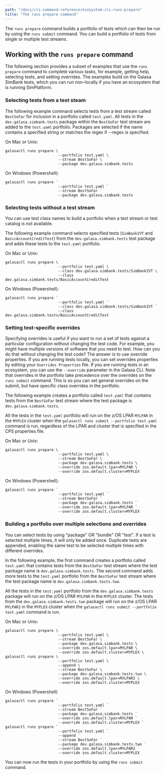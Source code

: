 ```yaml
---
path: "/docs/cli-command-reference/ecosystem-cli-runs-prepare"
title: "The runs prepare command"
---
```


The `runs prepare` command builds a portfolio of tests which can then be run by using the `runs submit` command. You can build a portfolio of tests from single or multiple test streams. 

## Working with the `runs prepare` command

The following section provides a subset of examples that use the `runs prepare` command to complete various tasks, for example, getting help, selecting tests, and setting overrides. The examples build on the Galasa SimBank tests, which you can run non-locally if you have an ecosystem that is running SimPlatform.


### Selecting tests from a test steam

The following example command selects tests from a test stream called `BestSoFar` for inclusion in a portfolio called `test.yaml`. All tests in the `dev.galasa.simbank.tests`  package within the `BestSoFar` test stream are added to the `test.yaml` portfolio. Packages are selected if the name contains a specified string or matches the regex if --regex is specified.  

On Mac or Unix:

```
galasactl runs prepare \
                        --portfolio test.yaml \
                        --stream BestSoFar \
                        --package dev.galasa.simbank.tests
```

On Windows (Powershell):

```
galasactl runs prepare `
                        --portfolio test.yaml `
                        --stream BestSoFar `
                        --package dev.galasa.simbank.tests
```

### Selecting tests without a test stream

You can use test class names to build a portfolio when a test stream or test catalog is not available. 

The following example command selects specified tests (`SimBankIVT` and `BasicAccountCreditTest`) from the `dev.galasa.simbank.tests` test package and adds these tests to the `test.yaml` portfolio. 

On Mac or Unix:

```
galasactl runs prepare \
                        --portfolio test.yaml \
                        --class dev.galasa.simbank.tests/SimBankIVT \
                        --class dev.galasa.simbank.tests/BasicAccountCreditTest
```

On Windows (Powershell):

```
galasactl runs prepare `
                        --portfolio test.yaml `
                        --class dev.galasa.simbank.tests/SimBankIVT `
                        --class dev.galasa.simbank.tests/BasicAccountCreditTest
```


### Setting test-specific overrides

Specifying overrides is useful if you want to run a set of tests against a particular configuration without changing the test code. For example, you might have multiple versions of software that you need to test. How can you do that without changing the test code? The answer is to use override properties. If you are running tests locally, you can set overrides properties by editing your `Overrides Properties` file. If you are running tests in an ecosystem, you can use the `--override` parameter in the Galasa CLI. Note that overrides in the portfolio take precedence over the overrides on the `runs submit` command. This is so you can set general overrides on the submit, but have specific class overrides in the portfolio.

The following example creates a portfolio called `test.yaml` that contains tests from the `BestSoFar` test stream where the test package is `dev.galasa.simbank.tests`.

All the tests in the `test.yaml` portfolio will run on the z/OS LPAR `MYLPAR` in the `MYPLEX` cluster when the `galasactl runs submit --portfolio test.yaml` command is run, regardless of the LPAR and cluster that is specified in the CPS properties file.

On Mac or Unix:

```
galasactl runs prepare \
                        --portfolio test.yaml \
                        --stream BestSoFar \
                        --package dev.galasa.simbank.tests \
                        --override zos.default.lpar=MYLPAR \
                        --override zos.default.cluster=MYPLEX
```

On Windows (Powershell):

```
galasactl runs prepare `
                        --portfolio test.yaml `
                        --stream BestSoFar `
                        --package dev.galasa.simbank.tests `
                        --override zos.default.lpar=MYLPAR `
                        --override zos.default.cluster=MYPLEX
```


### Building a portfolio over multiple selections and overrides

You can select tests by using "package" OR "bundle" OR "test". If a test is selected multiple times, it will only be added once. Duplicate tests are appended, enabling the same test to be selected multiple times with different overrides.

In the following example, the first command creates a portfolio called `test.yaml` that contains tests from the `BestSoFar` test stream where the test package name is `dev.galasa.simbank.tests`. The second command adds more tests to the `test.yaml` portfolio from the `BestSoFar` test stream where the test package name is `dev.galasa.simbank.tests.two`. 

All the tests in the `test.yaml` portfolio from the `dev.galasa.simbank.tests` package will run on the z/OS LPAR `MYLPAR` in the `MYPLEX` cluster. The tests from the `dev.galasa.simbank.tests.two` package will run on the z/OS LPAR `MYLPAR2` in the `MYPLEX` cluster when the `galasactl runs submit --portfolio test.yaml` command is run.

On Mac or Unix:

```
galasactl runs prepare \
                        --portfolio test.yaml \
                        --stream BestSoFar \
                        --package dev.galasa.simbank.tests \
                        --override zos.default.lpar=MYLPAR \
                        --override zos.default.cluster=MYPLEX \
galasactl runs prepare \
                        --portfolio test.yaml \
                        --append \
                        --stream BestSoFar \
                        --package dev.galasa.simbank.tests.two \
                        --override zos.default.lpar=MYLPAR2 \
                        --override zos.default.cluster=MYPLEX
```

On Windows (Powershell)
```
galasactl runs prepare `
                        --portfolio test.yaml `
                        --stream BestSoFar `
                        --package dev.galasa.simbank.tests `
                        --override zos.default.lpar=MYLPAR `
                        --override zos.default.cluster=MYPLEX `
galasactl runs prepare `
                        --portfolio test.yaml `
                        --append `
                        --stream BestSoFar `
                        --package dev.galasa.simbank.tests.two `
                        --override zos.default.lpar=MYLPAR2 `
                        --override zos.default.cluster=MYPLEX
```

You can now run the tests in your portfolio by using the `runs submit` command.